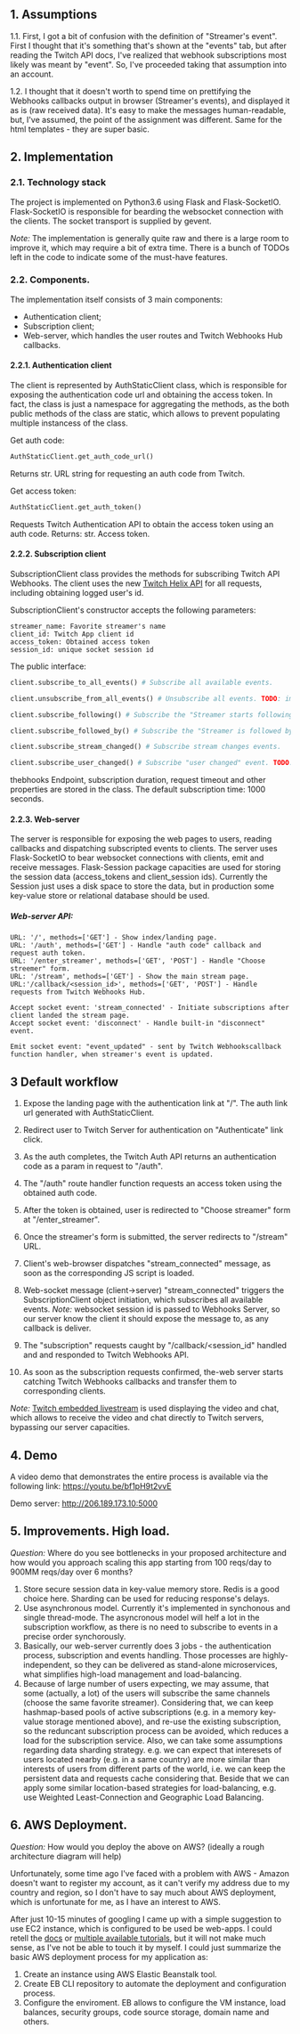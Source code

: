 ## 1. Assumptions


1.1. First, I got a bit of confusion with the definition of "Streamer's event". 
First I thought that it's something that's shown at the "events" tab, but after reading 
the Twitch API docs, I've realized that webhook subscriptions most likely was meant by "event". 
So, I've proceeded taking that assumption into an account.


1.2. I thought that it doesn't worth to spend time on prettifying the Webhooks callbacks output in browser (Streamer's events),
and displayed it as is (raw received data). It's easy to make the messages human-readable, but, I've assumed, 
the point of the assignment was different. Same for the html templates - they are super basic.



## 2. Implementation

### 2.1. Technology stack
The project is implemented on Python3.6 using Flask and Flask-SocketIO.
Flask-SocketIO is responsible for bearding the websocket connection with the clients.
The socket transport is supplied by gevent.

*Note:* The implementation is generally quite raw and there is a large room to improve it, 
which may require a bit of extra time. There is a bunch of TODOs left in the code 
to indicate some of the must-have features.

### 2.2. Components.

The implementation itself consists of 3 main components:
* Authentication client;
* Subscription client;
* Web-server, which handles the user routes and Twitch Webhooks Hub callbacks.


#### 2.2.1. Authentication client

The client is represented by AuthStaticClient class, which is responsible for exposing 
the authentication code url and obtaining the access token. 
In fact, the class is just a namespace for aggregating the methods,
as the both public methods of the class are static, 
which allows to prevent populating multiple instancess of the class.

Get auth code:
```python
AuthStaticClient.get_auth_code_url()
```
Returns str. URL string for requesting an auth code from Twitch.

Get access token:
```python
AuthStaticClient.get_auth_token()
```
Requests Twitch Authentication API to obtain the access token using an auth code.
Returns: str. Access token.


#### 2.2.2. Subscription client

SubscriptionClient class provides the methods for subscribing Twitch API Webhooks.
The client uses the new [Twitch Helix API](http://google.com) for all requests, 
including obtaining logged user's id.

SubscriptionClient's constructor accepts the following parameters:
```
streamer_name: Favorite streamer's name
client_id: Twitch App client id
access_token: Obtained access token
session_id: unique socket session id
```
The public interface:
```python
client.subscribe_to_all_events() # Subscribe all available events.

client.unsubscribe_from_all_events() # Unsubscribe all events. TODO: implement.

client.subscribe_following() # Subscribe the "Streamer starts following someone" event.

client.subscribe_followed_by() # Subscribe the "Streamer is followed by someone" event.

client.subscribe_stream_changed() # Subscribe stream changes events.

client.subscribe_user_changed() # Subscribe "user changed" event. TODO: not tested. SSL/TSL certs must be configured on server.
```
thebhooks Endpoint, subscription duration, request timeout and other properties are stored in the class.
The default subscription time: 1000 seconds.


#### 2.2.3. Web-server

The server is responsible for exposing the web pages to users,
reading callbacks and dispatching subscripted events to clients.
The server uses Flask-SocketIO to bear websocket connections with clients, 
emit and receive messages.
Flask-Session package capacities are used for storing the session data 
(access_tokens and client_session ids).
Currently the Session just uses a disk space to store the data, 
but in production some key-value store or relational database should be used.

##### Web-server API:

```
URL: '/', methods=['GET'] - Show index/landing page.
URL: '/auth', methods=['GET'] - Handle "auth code" callback and request auth token.
URL: '/enter_streamer', methods=['GET', 'POST'] - Handle "Choose streemer" form.
URL: '/stream', methods=['GET'] - Show the main stream page.
URL:'/callback/<session_id>', methods=['GET', 'POST'] - Handle requests from Twitch Webhooks Hub. 

Accept socket event: 'stream_connected' - Initiate subscriptions after client landed the stream page.
Accept socket event: 'disconnect' - Handle built-in "disconnect" event.

Emit socket event: "event_updated" - sent by Twitch Webhookscallback function handler, when streamer's event is updated.
```



## 3 Default workflow


1. Expose the landing page with the authentication link at "/". The auth link url generated with AuthStaticClient.

2. Redirect user to Twitch Server for authentication on "Authenticate" link click.

3. As the auth completes, the Twitch Auth API returns an authentication code as a param in request to "/auth".

4. The "/auth" route handler function requests an access token using the obtained auth code.

5. After the token is obtained, user is redirected to "Choose streamer" form at "/enter_streamer".

6. Once the streamer's form is submitted, the server redirects to "/stream" URL.

7. Client's web-browser dispatches "stream_connected" message, as soon as the corresponding JS script is loaded.

8. Web-socket message (client->server) "stream_connected" triggers 
the SubscriptionClient object initiation, which subscribes all available events.
*Note:* websocket session id is passed to Webhooks Server, so our server know the client it should expose the message to, 
as any callback is deliver.
9. The "subscription" requests caught by "/callback/<session_id" handled and and responded to  Twitch Webhooks API.

10. As soon as the subscription requests confirmed, the-web server starts catching 
Twitch Webhooks callbacks and transfer them to corresponding clients.

*Note:* [Twitch embedded livestream](https://dev.twitch.tv/docs/embed/) is used displaying the video and chat,
which allows to receive the video and chat directly to Twitch servers, bypassing our
server capacities.

## 4. Demo

A video demo that demonstrates the entire process is available via the following link: https://youtu.be/bf1pH9t2vvE

Demo server: http://206.189.173.10:5000

## 5. Improvements. High load.

*Question:* Where do you see bottlenecks in your proposed architecture and how would you approach scaling this app starting from 100 reqs/day to 900MM reqs/day over 6 months?

1. Store secure session data in key-value memory store.
Redis is a good choice here. Sharding can be used for reducing response's delays.
2. Use asynchronous model. 
Currently it's implemented in synchonous and single thread-mode. 
The asyncronous model will helf a lot in the subscription workflow,
 as there is no need to subscribe to events in a precise order synchorously.
3. Basically, our web-server currently does 3 jobs - the authentication process, subscription and events handling.
 Those processes are highly-independent, so they can be delivered as stand-alone microservices, 
 what simplifies high-load management and load-balancing.
4. Because of large number of users expecting, we may assume, that some (actually, a lot) 
of the users will subscribe the same channels (choose the same favorite streamer).
Considering that, we can keep hashmap-based pools of active subscriptions 
(e.g. in a memory key-value storage mentioned above), 
and re-use the existing subscription, so the reduncant subscription process 
can be avoided, which reduces a load for the subscription service.
Also, we can take some assumptions regarding data sharding strategy. 
e.g. we can expect that interesets of users located nearby 
(e.g. in a same country) are more similar than interests of users
from different parts of the world, i.e. we can keep the persistent data 
and requests cache considering that. 
Beside that we can apply some similar location-based strategies for load-balancing, 
e.g. use Weighted Least-Connection and Geographic Load Balancing.

## 6. AWS Deployment.

*Question:* How would you deploy the above on AWS? (ideally a rough architecture diagram will help)

Unfortunately, some time ago I've faced with a problem with AWS - 
Amazon doesn't want to register my account, as it can't 
verify my address due to my country and region, 
so I don't have to say much about AWS deployment, 
which is unfortunate for me, as I have an interest to AWS.

After just 10-15 minutes of googling I came up with a simple suggestion to use EC2 instance, which is configured 
to be used be web-apps. I could retell the [docs](https://docs.aws.amazon.com/elasticbeanstalk/latest/dg/create-deploy-python-flask.html) or [multiple available tutorials](https://medium.com/@rodkey/deploying-a-flask-application-on-aws-a72daba6bb80,
), but it will not make much sense, as I've not be able to touch it by myself.
I could just summarize the basic AWS deployment process for my application as:
1. Create an instance using AWS Elastic Beanstalk tool.
2. Create EB CLI repository to automate the deployment and configuration process.
3. Configure the enviroment. EB allows to configure the VM instance, load balances, security groups,
code source storage, domain name and others.

